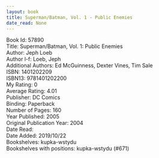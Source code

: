 ```yaml
---
layout: book
title: Superman/Batman, Vol. 1 - Public Enemies
date_read: None
---
```


Book Id: 57890<br />
Title: Superman/Batman, Vol. 1: Public Enemies<br />
Author: Jeph Loeb<br />
Author l-f: Loeb, Jeph<br />
Additional Authors: Ed McGuinness, Dexter Vines, Tim Sale<br />
ISBN: 1401202209<br />
ISBN13: 9781401202200<br />
My Rating: 0<br />
Average Rating: 4.01<br />
Publisher: DC Comics<br />
Binding: Paperback<br />
Number of Pages: 160<br />
Year Published: 2005<br />
Original Publication Year: 2004<br />
Date Read: <br />
Date Added: 2019/10/22<br />
Bookshelves: kupka-wstydu<br />
Bookshelves with positions: kupka-wstydu (#671)<br />

